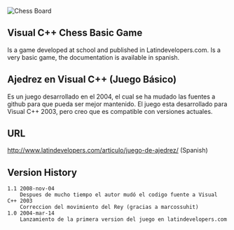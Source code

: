 ![Chess Board](http://www.latindevelopers.com/wp-content/uploads/2017/12/Ajedrez-terminado.jpg)

## Visual C++ Chess Basic Game

Is a game developed at school and published in Latindevelopers.com. Is a very basic game, the documentation is available in spanish.

## Ajedrez en Visual C++ (Juego Básico)

Es un juego desarrollado en el 2004, el cual se ha mudado las fuentes a github para que pueda ser mejor mantenido. El juego esta desarrollado para Visual C++ 2003, pero creo que es compatible con versiones actuales.

## URL

http://www.latindevelopers.com/articulo/juego-de-ajedrez/ (Spanish)

## Version History

    1.1 2008-nov-04
        Despues de mucho tiempo el autor mudó el codigo fuente a Visual C++ 2003
        Correccion del movimiento del Rey (gracias a marcossuhit)
    1.0 2004-mar-14
        Lanzamiento de la primera version del juego en latindevelopers.com

